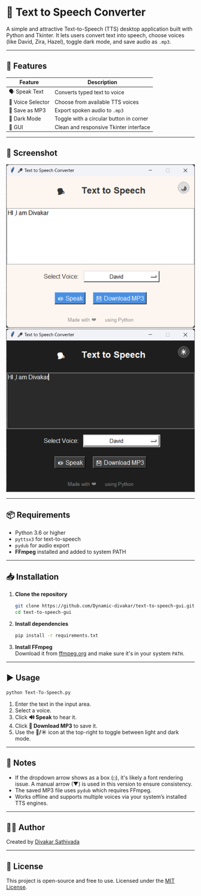 
# 🎤 Text to Speech Converter

A simple and attractive Text-to-Speech (TTS) desktop application built with Python and Tkinter. It lets users convert text into speech, choose voices (like David, Zira, Hazel), toggle dark mode, and save audio as `.mp3`.

---

## 🚀 Features

| Feature            | Description                                 |
|--------------------|---------------------------------------------|
| 🗣️ Speak Text       | Converts typed text to voice                |
| 🔁 Voice Selector   | Choose from available TTS voices            |
| 💾 Save as MP3      | Export spoken audio to `.mp3`               |
| 🌙 Dark Mode        | Toggle with a circular button in corner     |
| 🎨 GUI              | Clean and responsive Tkinter interface      |

---

## 📸 Screenshot

![screenshot](light.png)
![screenshot](dark.png)

---

## 📦 Requirements

- Python 3.6 or higher
- `pyttsx3` for text-to-speech
- `pydub` for audio export
- **FFmpeg** installed and added to system PATH

---

## 📥 Installation

1. **Clone the repository**
   ```bash
   git clone https://github.com/Dynamic-divakar/text-to-speech-gui.git
   cd text-to-speech-gui
   ```

2. **Install dependencies**
   ```bash
   pip install -r requirements.txt
   ```

3. **Install FFmpeg**  
   Download it from [ffmpeg.org](https://ffmpeg.org/download.html) and make sure it's in your system `PATH`.

---

## ▶️ Usage

```bash
python Text-To-Speech.py
```

1. Enter the text in the input area.
2. Select a voice.
3. Click **🔊 Speak** to hear it.
4. Click **💾 Download MP3** to save it.
5. Use the **🌙/☀️** icon at the top-right to toggle between light and dark mode.

---

## 🧠 Notes

- If the dropdown arrow shows as a box (`□`), it's likely a font rendering issue. A manual arrow (▼) is used in this version to ensure consistency.
- The saved MP3 file uses `pydub` which requires FFmpeg.
- Works offline and supports multiple voices via your system’s installed TTS engines.

---

## 🧑‍💻 Author

Created by [Divakar Sathivada](https://github.com/Dynamic-divakar)

---

## 📄 License

This project is open-source and free to use. Licensed under the [MIT License](LICENSE).
